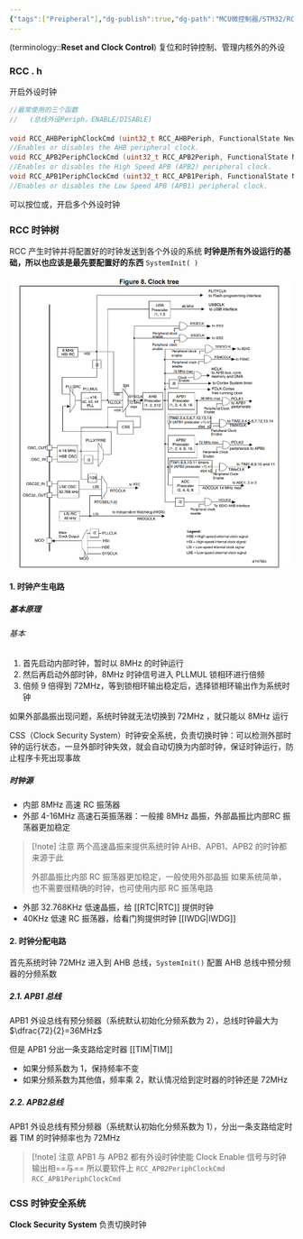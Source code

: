 ```yaml
---
{"tags":["Preipheral"],"dg-publish":true,"dg-path":"MCU微控制器/STM32/RCC.md","permalink":"/MCU微控制器/STM32/RCC/","dgPassFrontmatter":true,"noteIcon":"","created":"2025-08-02T10:36:28.000+08:00","updated":"2025-09-23T17:00:25.000+08:00"}
---
```



(terminology::**Reset and Clock Control**)
复位和时钟控制、管理内核外的外设

### RCC . h 
开启外设时钟
```C
//最常使用的三个函数
//   (总线外设Periph，ENABLE/DISABLE)

void RCC_AHBPeriphClockCmd (uint32_t RCC_AHBPeriph, FunctionalState NewState);
//Enables or disables the AHB peripheral clock.
void RCC_APB2PeriphClockCmd (uint32_t RCC_APB2Periph, FunctionalState NewState);
//Enables or disables the High Speed APB (APB2) peripheral clock.
void RCC_APB1PeriphClockCmd (uint32_t RCC_APB1Periph, FunctionalState NewState);
//Enables or disables the Low Speed APB (APB1) peripheral clock.
```

可以按位或，开启多个外设时钟
### RCC 时钟树
RCC 产生时钟并将配置好的时钟发送到各个外设的系统
**时钟是所有外设运行的基础，所以也应该是最先要配置好的东西**
`SystemInit( )`

![Pasted image 20240718232416.png](../img/user/Functional%20files/Photo%20Resources/Pasted%20image%2020240718232416.png)

#### 1. 时钟产生电路
##### 基本原理
###### 基本
1. 首先启动内部时钟，暂时以 8MHz 的时钟运行
2. 然后再启动外部时钟，8MHz 时钟信号进入 PLLMUL 锁相环进行倍频
3. 倍频 9 倍得到 72MHz，等到锁相环输出稳定后，选择锁相环输出作为系统时钟

如果外部晶振出现问题，系统时钟就无法切换到 72MHz ，就只能以 8MHz 运行

CSS（Clock Security System）时钟安全系统，负责切换时钟：可以检测外部时钟的运行状态，一旦外部时钟失效，就会自动切换为内部时钟，保证时钟运行，防止程序卡死出现事故


##### 时钟源
- 内部 8MHz 高速 RC 振荡器
- 外部 4-16MHz 高速石英振荡器：一般接 8MHz 晶振，外部晶振比内部RC 振荡器更加稳定

>[!note] 注意
>两个高速晶振来提供系统时钟
> AHB、APB1、APB2 的时钟都来源于此
> 
>外部晶振比内部 RC 振荡器更加稳定，一般使用外部晶振
>如果系统简单，也不需要很精确的时钟，也可使用内部 RC 振荡电路

- 外部 32.768KHz 低速晶振，给 [[RTC\|RTC]]  提供时钟
- 40KHz 低速 RC 振荡器，给看门狗提供时钟  [[IWDG\|IWDG]]

#### 2. 时钟分配电路
首先系统时钟 72MHz 进入到 AHB 总线，`SystemInit()` 配置 AHB 总线中预分频器的分频系数


##### 2.1. APB1 总线
APB1 外设总线有预分频器（系统默认初始化分频系数为 2），总线时钟最大为 $\dfrac{72}{2}=36MHz$

但是 APB1 分出一条支路给定时器 [[TIM\|TIM]]
- 如果分频系数为 1，保持频率不变
- 如果分频系数为其他值，频率乘 2，默认情况给到定时器的时钟还是 72MHz 

##### 2.2. APB2总线
APB1 外设总线有预分频器（系统默认初始化分频系数为 1），分出一条支路给定时器 TIM 的时钟频率也为 72MHz 

>[!note] 注意
>APB1 与 APB2 都有外设时钟使能 Clock Enable 信号与时钟输出相==与==
>所以要软件上 `RCC_APB2PeriphClockCmd`   `RCC_APB1PeriphClockCmd`


### CSS  时钟安全系统
**Clock Security System**   负责切换时钟


